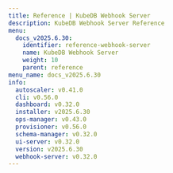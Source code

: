 ```yaml
---
title: Reference | KubeDB Webhook Server
description: KubeDB Webhook Server Reference
menu:
  docs_v2025.6.30:
    identifier: reference-webhook-server
    name: KubeDB Webhook Server
    weight: 10
    parent: reference
menu_name: docs_v2025.6.30
info:
  autoscaler: v0.41.0
  cli: v0.56.0
  dashboard: v0.32.0
  installer: v2025.6.30
  ops-manager: v0.43.0
  provisioner: v0.56.0
  schema-manager: v0.32.0
  ui-server: v0.32.0
  version: v2025.6.30
  webhook-server: v0.32.0
---
```


